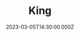 ---
video:
  type: vimeo
  id: 805171590
speaker:
  permalink: bart-wilkins
  name: Bart Wilkins
title: King
image: https://i.imgur.com/dIPG8O7.png
date: 2023-03-05T14:30:00.000Z
series: "messiah"
---